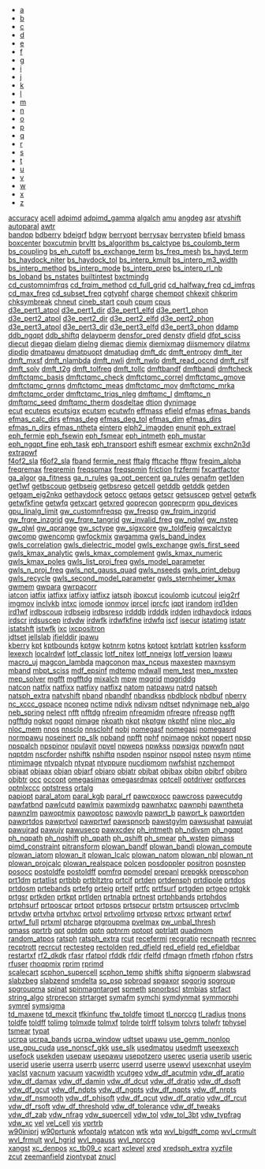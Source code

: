 <div>
<!-- Nav tabs -->
<ul class="nav nav-pills" role="tablist">
<li role="presentation" class="active"><a href="#abinit-tabs-a" aria-controls="home" role="tab"                         data-toggle="tab">a</a></li>
<li role="presentation"><a href="#abinit-tabs-b" aria-controls="home" role="tab"                         data-toggle="tab">b</a></li>
<li role="presentation"><a href="#abinit-tabs-c" aria-controls="home" role="tab"                         data-toggle="tab">c</a></li>
<li role="presentation"><a href="#abinit-tabs-d" aria-controls="home" role="tab"                         data-toggle="tab">d</a></li>
<li role="presentation"><a href="#abinit-tabs-e" aria-controls="home" role="tab"                         data-toggle="tab">e</a></li>
<li role="presentation"><a href="#abinit-tabs-f" aria-controls="home" role="tab"                         data-toggle="tab">f</a></li>
<li role="presentation"><a href="#abinit-tabs-g" aria-controls="home" role="tab"                         data-toggle="tab">g</a></li>
<li role="presentation"><a href="#abinit-tabs-i" aria-controls="home" role="tab"                         data-toggle="tab">i</a></li>
<li role="presentation"><a href="#abinit-tabs-j" aria-controls="home" role="tab"                         data-toggle="tab">j</a></li>
<li role="presentation"><a href="#abinit-tabs-k" aria-controls="home" role="tab"                         data-toggle="tab">k</a></li>
<li role="presentation"><a href="#abinit-tabs-l" aria-controls="home" role="tab"                         data-toggle="tab">l</a></li>
<li role="presentation"><a href="#abinit-tabs-m" aria-controls="home" role="tab"                         data-toggle="tab">m</a></li>
<li role="presentation"><a href="#abinit-tabs-n" aria-controls="home" role="tab"                         data-toggle="tab">n</a></li>
<li role="presentation"><a href="#abinit-tabs-o" aria-controls="home" role="tab"                         data-toggle="tab">o</a></li>
<li role="presentation"><a href="#abinit-tabs-p" aria-controls="home" role="tab"                         data-toggle="tab">p</a></li>
<li role="presentation"><a href="#abinit-tabs-q" aria-controls="home" role="tab"                         data-toggle="tab">q</a></li>
<li role="presentation"><a href="#abinit-tabs-r" aria-controls="home" role="tab"                         data-toggle="tab">r</a></li>
<li role="presentation"><a href="#abinit-tabs-s" aria-controls="home" role="tab"                         data-toggle="tab">s</a></li>
<li role="presentation"><a href="#abinit-tabs-t" aria-controls="home" role="tab"                         data-toggle="tab">t</a></li>
<li role="presentation"><a href="#abinit-tabs-u" aria-controls="home" role="tab"                         data-toggle="tab">u</a></li>
<li role="presentation"><a href="#abinit-tabs-v" aria-controls="home" role="tab"                         data-toggle="tab">v</a></li>
<li role="presentation"><a href="#abinit-tabs-w" aria-controls="home" role="tab"                         data-toggle="tab">w</a></li>
<li role="presentation"><a href="#abinit-tabs-x" aria-controls="home" role="tab"                         data-toggle="tab">x</a></li>
<li role="presentation"><a href="#abinit-tabs-z" aria-controls="home" role="tab"                         data-toggle="tab">z</a></li>
</ul>
<!-- Tab panes -->
<div class="tab-content">
        <div role="tabpanel" class="tab-pane active" id="abinit-tabs-a">
<a href="/input_variables/varbas/#accuracy" target="_blank">accuracy</a> <a href="/input_variables/varbas/#acell" target="_blank">acell</a> <a href="/input_variables/varrlx/#adpimd" target="_blank">adpimd</a> <a href="/input_variables/varrlx/#adpimd_gamma" target="_blank">adpimd_gamma</a> <a href="/input_variables/vargs/#algalch" target="_blank">algalch</a> <a href="/input_variables/varrlx/#amu" target="_blank">amu</a> <a href="/input_variables/varbas/#angdeg" target="_blank">angdeg</a> <a href="/input_variables/vareph/#asr" target="_blank">asr</a> <a href="/input_variables/varff/#atvshift" target="_blank">atvshift</a> <a href="/input_variables/varpar/#autoparal" target="_blank">autoparal</a> <a href="/input_variables/vargw/#awtr" target="_blank">awtr</a>
</div>
<div role="tabpanel" class="tab-pane" id="abinit-tabs-b">
<a href="/input_variables/varpar/#bandpp" target="_blank">bandpp</a> <a href="/input_variables/varff/#bdberry" target="_blank">bdberry</a> <a href="/input_variables/varrf/#bdeigrf" target="_blank">bdeigrf</a> <a href="/input_variables/vargw/#bdgw" target="_blank">bdgw</a> <a href="/input_variables/varff/#berryopt" target="_blank">berryopt</a> <a href="/input_variables/varff/#berrysav" target="_blank">berrysav</a> <a href="/input_variables/varff/#berrystep" target="_blank">berrystep</a> <a href="/input_variables/varff/#bfield" target="_blank">bfield</a> <a href="/input_variables/varrlx/#bmass" target="_blank">bmass</a> <a href="/input_variables/vargs/#boxcenter" target="_blank">boxcenter</a> <a href="/input_variables/vargs/#boxcutmin" target="_blank">boxcutmin</a> <a href="/input_variables/vargeo/#brvltt" target="_blank">brvltt</a> <a href="/input_variables/varbse/#bs_algorithm" target="_blank">bs_algorithm</a> <a href="/input_variables/varbse/#bs_calctype" target="_blank">bs_calctype</a> <a href="/input_variables/varbse/#bs_coulomb_term" target="_blank">bs_coulomb_term</a> <a href="/input_variables/varbse/#bs_coupling" target="_blank">bs_coupling</a> <a href="/input_variables/varbse/#bs_eh_cutoff" target="_blank">bs_eh_cutoff</a> <a href="/input_variables/varbse/#bs_exchange_term" target="_blank">bs_exchange_term</a> <a href="/input_variables/varbse/#bs_freq_mesh" target="_blank">bs_freq_mesh</a> <a href="/input_variables/varbse/#bs_hayd_term" target="_blank">bs_hayd_term</a> <a href="/input_variables/varbse/#bs_haydock_niter" target="_blank">bs_haydock_niter</a> <a href="/input_variables/varbse/#bs_haydock_tol" target="_blank">bs_haydock_tol</a> <a href="/input_variables/varbse/#bs_interp_kmult" target="_blank">bs_interp_kmult</a> <a href="/input_variables/varbse/#bs_interp_m3_width" target="_blank">bs_interp_m3_width</a> <a href="/input_variables/varbse/#bs_interp_method" target="_blank">bs_interp_method</a> <a href="/input_variables/varbse/#bs_interp_mode" target="_blank">bs_interp_mode</a> <a href="/input_variables/varbse/#bs_interp_prep" target="_blank">bs_interp_prep</a> <a href="/input_variables/varbse/#bs_interp_rl_nb" target="_blank">bs_interp_rl_nb</a> <a href="/input_variables/varbse/#bs_loband" target="_blank">bs_loband</a> <a href="/input_variables/varbse/#bs_nstates" target="_blank">bs_nstates</a> <a href="/input_variables/vardev/#builtintest" target="_blank">builtintest</a> <a href="/input_variables/varpaw/#bxctmindg" target="_blank">bxctmindg</a>
</div>
<div role="tabpanel" class="tab-pane" id="abinit-tabs-c">
<a href="/input_variables/vargw/#cd_customnimfrqs" target="_blank">cd_customnimfrqs</a> <a href="/input_variables/vargw/#cd_frqim_method" target="_blank">cd_frqim_method</a> <a href="/input_variables/vargw/#cd_full_grid" target="_blank">cd_full_grid</a> <a href="/input_variables/vargw/#cd_halfway_freq" target="_blank">cd_halfway_freq</a> <a href="/input_variables/vargw/#cd_imfrqs" target="_blank">cd_imfrqs</a> <a href="/input_variables/vargw/#cd_max_freq" target="_blank">cd_max_freq</a> <a href="/input_variables/vargw/#cd_subset_freq" target="_blank">cd_subset_freq</a> <a href="/input_variables/vardev/#cgtyphf" target="_blank">cgtyphf</a> <a href="/input_variables/vargs/#charge" target="_blank">charge</a> <a href="/input_variables/vargeo/#chempot" target="_blank">chempot</a> <a href="/input_variables/vargs/#chkexit" target="_blank">chkexit</a> <a href="/input_variables/vargs/#chkprim" target="_blank">chkprim</a> <a href="/input_variables/vargs/#chksymbreak" target="_blank">chksymbreak</a> <a href="/input_variables/vareph/#chneut" target="_blank">chneut</a> <a href="/input_variables/varrlx/#cineb_start" target="_blank">cineb_start</a> <a href="/input_variables/vargs/#cpuh" target="_blank">cpuh</a> <a href="/input_variables/vargs/#cpum" target="_blank">cpum</a> <a href="/input_variables/vargs/#cpus" target="_blank">cpus</a>
</div>
<div role="tabpanel" class="tab-pane" id="abinit-tabs-d">
<a href="/input_variables/varrf/#d3e_pert1_atpol" target="_blank">d3e_pert1_atpol</a> <a href="/input_variables/varrf/#d3e_pert1_dir" target="_blank">d3e_pert1_dir</a> <a href="/input_variables/varrf/#d3e_pert1_elfd" target="_blank">d3e_pert1_elfd</a> <a href="/input_variables/varrf/#d3e_pert1_phon" target="_blank">d3e_pert1_phon</a> <a href="/input_variables/varrf/#d3e_pert2_atpol" target="_blank">d3e_pert2_atpol</a> <a href="/input_variables/varrf/#d3e_pert2_dir" target="_blank">d3e_pert2_dir</a> <a href="/input_variables/varrf/#d3e_pert2_elfd" target="_blank">d3e_pert2_elfd</a> <a href="/input_variables/varrf/#d3e_pert2_phon" target="_blank">d3e_pert2_phon</a> <a href="/input_variables/varrf/#d3e_pert3_atpol" target="_blank">d3e_pert3_atpol</a> <a href="/input_variables/varrf/#d3e_pert3_dir" target="_blank">d3e_pert3_dir</a> <a href="/input_variables/varrf/#d3e_pert3_elfd" target="_blank">d3e_pert3_elfd</a> <a href="/input_variables/varrf/#d3e_pert3_phon" target="_blank">d3e_pert3_phon</a> <a href="/input_variables/varff/#ddamp" target="_blank">ddamp</a> <a href="/input_variables/vareph/#ddb_ngqpt" target="_blank">ddb_ngqpt</a> <a href="/input_variables/vareph/#ddb_shiftq" target="_blank">ddb_shiftq</a> <a href="/input_variables/varrlx/#delayperm" target="_blank">delayperm</a> <a href="/input_variables/vardev/#densfor_pred" target="_blank">densfor_pred</a> <a href="/input_variables/vardev/#densty" target="_blank">densty</a> <a href="/input_variables/varff/#dfield" target="_blank">dfield</a> <a href="/input_variables/varrf/#dfpt_sciss" target="_blank">dfpt_sciss</a> <a href="/input_variables/vargs/#diecut" target="_blank">diecut</a> <a href="/input_variables/vargs/#diegap" target="_blank">diegap</a> <a href="/input_variables/vargs/#dielam" target="_blank">dielam</a> <a href="/input_variables/vargs/#dielng" target="_blank">dielng</a> <a href="/input_variables/vargs/#diemac" target="_blank">diemac</a> <a href="/input_variables/vargs/#diemix" target="_blank">diemix</a> <a href="/input_variables/vargs/#diemixmag" target="_blank">diemixmag</a> <a href="/input_variables/varrlx/#diismemory" target="_blank">diismemory</a> <a href="/input_variables/varrlx/#dilatmx" target="_blank">dilatmx</a> <a href="/input_variables/vareph/#dipdip" target="_blank">dipdip</a> <a href="/input_variables/varpaw/#dmatpawu" target="_blank">dmatpawu</a> <a href="/input_variables/varpaw/#dmatpuopt" target="_blank">dmatpuopt</a> <a href="/input_variables/varpaw/#dmatudiag" target="_blank">dmatudiag</a> <a href="/input_variables/vardmft/#dmft_dc" target="_blank">dmft_dc</a> <a href="/input_variables/vardmft/#dmft_entropy" target="_blank">dmft_entropy</a> <a href="/input_variables/vardmft/#dmft_iter" target="_blank">dmft_iter</a> <a href="/input_variables/vardmft/#dmft_mxsf" target="_blank">dmft_mxsf</a> <a href="/input_variables/vardmft/#dmft_nlambda" target="_blank">dmft_nlambda</a> <a href="/input_variables/vardmft/#dmft_nwli" target="_blank">dmft_nwli</a> <a href="/input_variables/vardmft/#dmft_nwlo" target="_blank">dmft_nwlo</a> <a href="/input_variables/vardev/#dmft_read_occnd" target="_blank">dmft_read_occnd</a> <a href="/input_variables/vardmft/#dmft_rslf" target="_blank">dmft_rslf</a> <a href="/input_variables/vardmft/#dmft_solv" target="_blank">dmft_solv</a> <a href="/input_variables/vardmft/#dmft_t2g" target="_blank">dmft_t2g</a> <a href="/input_variables/vardmft/#dmft_tolfreq" target="_blank">dmft_tolfreq</a> <a href="/input_variables/vardmft/#dmft_tollc" target="_blank">dmft_tollc</a> <a href="/input_variables/vardmft/#dmftbandf" target="_blank">dmftbandf</a> <a href="/input_variables/vardmft/#dmftbandi" target="_blank">dmftbandi</a> <a href="/input_variables/vardmft/#dmftcheck" target="_blank">dmftcheck</a> <a href="/input_variables/vardev/#dmftctqmc_basis" target="_blank">dmftctqmc_basis</a> <a href="/input_variables/vardmft/#dmftctqmc_check" target="_blank">dmftctqmc_check</a> <a href="/input_variables/vardmft/#dmftctqmc_correl" target="_blank">dmftctqmc_correl</a> <a href="/input_variables/vardmft/#dmftctqmc_gmove" target="_blank">dmftctqmc_gmove</a> <a href="/input_variables/vardmft/#dmftctqmc_grnns" target="_blank">dmftctqmc_grnns</a> <a href="/input_variables/vardmft/#dmftctqmc_meas" target="_blank">dmftctqmc_meas</a> <a href="/input_variables/vardmft/#dmftctqmc_mov" target="_blank">dmftctqmc_mov</a> <a href="/input_variables/vardmft/#dmftctqmc_mrka" target="_blank">dmftctqmc_mrka</a> <a href="/input_variables/vardmft/#dmftctqmc_order" target="_blank">dmftctqmc_order</a> <a href="/input_variables/vardmft/#dmftctqmc_triqs_nleg" target="_blank">dmftctqmc_triqs_nleg</a> <a href="/input_variables/vardmft/#dmftqmc_l" target="_blank">dmftqmc_l</a> <a href="/input_variables/vardmft/#dmftqmc_n" target="_blank">dmftqmc_n</a> <a href="/input_variables/vardmft/#dmftqmc_seed" target="_blank">dmftqmc_seed</a> <a href="/input_variables/vardmft/#dmftqmc_therm" target="_blank">dmftqmc_therm</a> <a href="/input_variables/vargs/#dosdeltae" target="_blank">dosdeltae</a> <a href="/input_variables/varrlx/#dtion" target="_blank">dtion</a> <a href="/input_variables/varrlx/#dynimage" target="_blank">dynimage</a>
</div>
<div role="tabpanel" class="tab-pane" id="abinit-tabs-e">
<a href="/input_variables/varbas/#ecut" target="_blank">ecut</a> <a href="/input_variables/vargw/#ecuteps" target="_blank">ecuteps</a> <a href="/input_variables/vargw/#ecutsigx" target="_blank">ecutsigx</a> <a href="/input_variables/varrlx/#ecutsm" target="_blank">ecutsm</a> <a href="/input_variables/vargw/#ecutwfn" target="_blank">ecutwfn</a> <a href="/input_variables/vardev/#effmass" target="_blank">effmass</a> <a href="/input_variables/varff/#efield" target="_blank">efield</a> <a href="/input_variables/varrf/#efmas" target="_blank">efmas</a> <a href="/input_variables/varrf/#efmas_bands" target="_blank">efmas_bands</a> <a href="/input_variables/varrf/#efmas_calc_dirs" target="_blank">efmas_calc_dirs</a> <a href="/input_variables/varrf/#efmas_deg" target="_blank">efmas_deg</a> <a href="/input_variables/varrf/#efmas_deg_tol" target="_blank">efmas_deg_tol</a> <a href="/input_variables/varrf/#efmas_dim" target="_blank">efmas_dim</a> <a href="/input_variables/varrf/#efmas_dirs" target="_blank">efmas_dirs</a> <a href="/input_variables/varrf/#efmas_n_dirs" target="_blank">efmas_n_dirs</a> <a href="/input_variables/varrf/#efmas_ntheta" target="_blank">efmas_ntheta</a> <a href="/input_variables/varbas/#einterp" target="_blank">einterp</a> <a href="/input_variables/varrf/#elph2_imagden" target="_blank">elph2_imagden</a> <a href="/input_variables/vargs/#enunit" target="_blank">enunit</a> <a href="/input_variables/vareph/#eph_extrael" target="_blank">eph_extrael</a> <a href="/input_variables/vareph/#eph_fermie" target="_blank">eph_fermie</a> <a href="/input_variables/vareph/#eph_fsewin" target="_blank">eph_fsewin</a> <a href="/input_variables/vareph/#eph_fsmear" target="_blank">eph_fsmear</a> <a href="/input_variables/vareph/#eph_intmeth" target="_blank">eph_intmeth</a> <a href="/input_variables/vareph/#eph_mustar" target="_blank">eph_mustar</a> <a href="/input_variables/vareph/#eph_ngqpt_fine" target="_blank">eph_ngqpt_fine</a> <a href="/input_variables/varrf/#eph_task" target="_blank">eph_task</a> <a href="/input_variables/vareph/#eph_transport" target="_blank">eph_transport</a> <a href="/input_variables/vardev/#eshift" target="_blank">eshift</a> <a href="/input_variables/varrf/#esmear" target="_blank">esmear</a> <a href="/input_variables/vardev/#exchmix" target="_blank">exchmix</a> <a href="/input_variables/vardev/#exchn2n3d" target="_blank">exchn2n3d</a> <a href="/input_variables/vardev/#extrapwf" target="_blank">extrapwf</a>
</div>
<div role="tabpanel" class="tab-pane" id="abinit-tabs-f">
<a href="/input_variables/varpaw/#f4of2_sla" target="_blank">f4of2_sla</a> <a href="/input_variables/varpaw/#f6of2_sla" target="_blank">f6of2_sla</a> <a href="/input_variables/vargs/#fband" target="_blank">fband</a> <a href="/input_variables/vardev/#fermie_nest" target="_blank">fermie_nest</a> <a href="/input_variables/vardev/#fftalg" target="_blank">fftalg</a> <a href="/input_variables/vardev/#fftcache" target="_blank">fftcache</a> <a href="/input_variables/vargw/#fftgw" target="_blank">fftgw</a> <a href="/input_variables/vargw/#freqim_alpha" target="_blank">freqim_alpha</a> <a href="/input_variables/vargw/#freqremax" target="_blank">freqremax</a> <a href="/input_variables/vargw/#freqremin" target="_blank">freqremin</a> <a href="/input_variables/vargw/#freqspmax" target="_blank">freqspmax</a> <a href="/input_variables/vargw/#freqspmin" target="_blank">freqspmin</a> <a href="/input_variables/varrlx/#friction" target="_blank">friction</a> <a href="/input_variables/varrf/#frzfermi" target="_blank">frzfermi</a> <a href="/input_variables/varrlx/#fxcartfactor" target="_blank">fxcartfactor</a>
</div>
<div role="tabpanel" class="tab-pane" id="abinit-tabs-g">
<a href="/input_variables/varrlx/#ga_algor" target="_blank">ga_algor</a> <a href="/input_variables/varrlx/#ga_fitness" target="_blank">ga_fitness</a> <a href="/input_variables/varrlx/#ga_n_rules" target="_blank">ga_n_rules</a> <a href="/input_variables/varrlx/#ga_opt_percent" target="_blank">ga_opt_percent</a> <a href="/input_variables/varrlx/#ga_rules" target="_blank">ga_rules</a> <a href="/input_variables/vargeo/#genafm" target="_blank">genafm</a> <a href="/input_variables/varfil/#get1den" target="_blank">get1den</a> <a href="/input_variables/varfil/#get1wf" target="_blank">get1wf</a> <a href="/input_variables/varfil/#getbscoup" target="_blank">getbscoup</a> <a href="/input_variables/varfil/#getbseig" target="_blank">getbseig</a> <a href="/input_variables/varfil/#getbsreso" target="_blank">getbsreso</a> <a href="/input_variables/varrlx/#getcell" target="_blank">getcell</a> <a href="/input_variables/varfil/#getddb" target="_blank">getddb</a> <a href="/input_variables/varfil/#getddk" target="_blank">getddk</a> <a href="/input_variables/varfil/#getden" target="_blank">getden</a> <a href="/input_variables/vardev/#getgam_eig2nkq" target="_blank">getgam_eig2nkq</a> <a href="/input_variables/varfil/#gethaydock" target="_blank">gethaydock</a> <a href="/input_variables/varfil/#getocc" target="_blank">getocc</a> <a href="/input_variables/varfil/#getqps" target="_blank">getqps</a> <a href="/input_variables/varfil/#getscr" target="_blank">getscr</a> <a href="/input_variables/varfil/#getsuscep" target="_blank">getsuscep</a> <a href="/input_variables/varrlx/#getvel" target="_blank">getvel</a> <a href="/input_variables/varfil/#getwfk" target="_blank">getwfk</a> <a href="/input_variables/vardev/#getwfkfine" target="_blank">getwfkfine</a> <a href="/input_variables/varfil/#getwfq" target="_blank">getwfq</a> <a href="/input_variables/varrlx/#getxcart" target="_blank">getxcart</a> <a href="/input_variables/varrlx/#getxred" target="_blank">getxred</a> <a href="/input_variables/varrlx/#goprecon" target="_blank">goprecon</a> <a href="/input_variables/varrlx/#goprecprm" target="_blank">goprecprm</a> <a href="/input_variables/varpar/#gpu_devices" target="_blank">gpu_devices</a> <a href="/input_variables/varpar/#gpu_linalg_limit" target="_blank">gpu_linalg_limit</a> <a href="/input_variables/vargw/#gw_customnfreqsp" target="_blank">gw_customnfreqsp</a> <a href="/input_variables/vargw/#gw_freqsp" target="_blank">gw_freqsp</a> <a href="/input_variables/vargw/#gw_frqim_inzgrid" target="_blank">gw_frqim_inzgrid</a> <a href="/input_variables/vargw/#gw_frqre_inzgrid" target="_blank">gw_frqre_inzgrid</a> <a href="/input_variables/vargw/#gw_frqre_tangrid" target="_blank">gw_frqre_tangrid</a> <a href="/input_variables/vargw/#gw_invalid_freq" target="_blank">gw_invalid_freq</a> <a href="/input_variables/vargw/#gw_nqlwl" target="_blank">gw_nqlwl</a> <a href="/input_variables/vargw/#gw_nstep" target="_blank">gw_nstep</a> <a href="/input_variables/vargw/#gw_qlwl" target="_blank">gw_qlwl</a> <a href="/input_variables/vargw/#gw_qprange" target="_blank">gw_qprange</a> <a href="/input_variables/vargw/#gw_sctype" target="_blank">gw_sctype</a> <a href="/input_variables/vargw/#gw_sigxcore" target="_blank">gw_sigxcore</a> <a href="/input_variables/vargw/#gw_toldfeig" target="_blank">gw_toldfeig</a> <a href="/input_variables/vargw/#gwcalctyp" target="_blank">gwcalctyp</a> <a href="/input_variables/vargw/#gwcomp" target="_blank">gwcomp</a> <a href="/input_variables/vargw/#gwencomp" target="_blank">gwencomp</a> <a href="/input_variables/vargw/#gwfockmix" target="_blank">gwfockmix</a> <a href="/input_variables/vargw/#gwgamma" target="_blank">gwgamma</a> <a href="/input_variables/vargw/#gwls_band_index" target="_blank">gwls_band_index</a> <a href="/input_variables/vargw/#gwls_correlation" target="_blank">gwls_correlation</a> <a href="/input_variables/vargw/#gwls_dielectric_model" target="_blank">gwls_dielectric_model</a> <a href="/input_variables/vargw/#gwls_exchange" target="_blank">gwls_exchange</a> <a href="/input_variables/vargw/#gwls_first_seed" target="_blank">gwls_first_seed</a> <a href="/input_variables/vargw/#gwls_kmax_analytic" target="_blank">gwls_kmax_analytic</a> <a href="/input_variables/vargw/#gwls_kmax_complement" target="_blank">gwls_kmax_complement</a> <a href="/input_variables/vargw/#gwls_kmax_numeric" target="_blank">gwls_kmax_numeric</a> <a href="/input_variables/vargw/#gwls_kmax_poles" target="_blank">gwls_kmax_poles</a> <a href="/input_variables/vargw/#gwls_list_proj_freq" target="_blank">gwls_list_proj_freq</a> <a href="/input_variables/vargw/#gwls_model_parameter" target="_blank">gwls_model_parameter</a> <a href="/input_variables/vargw/#gwls_n_proj_freq" target="_blank">gwls_n_proj_freq</a> <a href="/input_variables/vargw/#gwls_npt_gauss_quad" target="_blank">gwls_npt_gauss_quad</a> <a href="/input_variables/vargw/#gwls_nseeds" target="_blank">gwls_nseeds</a> <a href="/input_variables/vargw/#gwls_print_debug" target="_blank">gwls_print_debug</a> <a href="/input_variables/vargw/#gwls_recycle" target="_blank">gwls_recycle</a> <a href="/input_variables/vargw/#gwls_second_model_parameter" target="_blank">gwls_second_model_parameter</a> <a href="/input_variables/vargw/#gwls_sternheimer_kmax" target="_blank">gwls_sternheimer_kmax</a> <a href="/input_variables/vargw/#gwmem" target="_blank">gwmem</a> <a href="/input_variables/varpar/#gwpara" target="_blank">gwpara</a> <a href="/input_variables/vargw/#gwrpacorr" target="_blank">gwrpacorr</a>
</div>
<div role="tabpanel" class="tab-pane" id="abinit-tabs-i">
<a href="/input_variables/varrlx/#iatcon" target="_blank">iatcon</a> <a href="/input_variables/varrlx/#iatfix" target="_blank">iatfix</a> <a href="/input_variables/varrlx/#iatfixx" target="_blank">iatfixx</a> <a href="/input_variables/varrlx/#iatfixy" target="_blank">iatfixy</a> <a href="/input_variables/varrlx/#iatfixz" target="_blank">iatfixz</a> <a href="/input_variables/vargs/#iatsph" target="_blank">iatsph</a> <a href="/input_variables/varpaw/#iboxcut" target="_blank">iboxcut</a> <a href="/input_variables/vargs/#icoulomb" target="_blank">icoulomb</a> <a href="/input_variables/vargw/#icutcoul" target="_blank">icutcoul</a> <a href="/input_variables/varrf/#ieig2rf" target="_blank">ieig2rf</a> <a href="/input_variables/varrlx/#imgmov" target="_blank">imgmov</a> <a href="/input_variables/vargw/#inclvkb" target="_blank">inclvkb</a> <a href="/input_variables/vardev/#intxc" target="_blank">intxc</a> <a href="/input_variables/vardev/#iomode" target="_blank">iomode</a> <a href="/input_variables/varrlx/#ionmov" target="_blank">ionmov</a> <a href="/input_variables/vargs/#iprcel" target="_blank">iprcel</a> <a href="/input_variables/vardev/#iprcfc" target="_blank">iprcfc</a> <a href="/input_variables/vargs/#iqpt" target="_blank">iqpt</a> <a href="/input_variables/vardev/#irandom" target="_blank">irandom</a> <a href="/input_variables/varfil/#ird1den" target="_blank">ird1den</a> <a href="/input_variables/varfil/#ird1wf" target="_blank">ird1wf</a> <a href="/input_variables/varfil/#irdbscoup" target="_blank">irdbscoup</a> <a href="/input_variables/varfil/#irdbseig" target="_blank">irdbseig</a> <a href="/input_variables/varfil/#irdbsreso" target="_blank">irdbsreso</a> <a href="/input_variables/varfil/#irdddb" target="_blank">irdddb</a> <a href="/input_variables/varfil/#irdddk" target="_blank">irdddk</a> <a href="/input_variables/varfil/#irdden" target="_blank">irdden</a> <a href="/input_variables/varfil/#irdhaydock" target="_blank">irdhaydock</a> <a href="/input_variables/varfil/#irdqps" target="_blank">irdqps</a> <a href="/input_variables/varfil/#irdscr" target="_blank">irdscr</a> <a href="/input_variables/varfil/#irdsuscep" target="_blank">irdsuscep</a> <a href="/input_variables/varvdw/#irdvdw" target="_blank">irdvdw</a> <a href="/input_variables/varfil/#irdwfk" target="_blank">irdwfk</a> <a href="/input_variables/vardev/#irdwfkfine" target="_blank">irdwfkfine</a> <a href="/input_variables/varfil/#irdwfq" target="_blank">irdwfq</a> <a href="/input_variables/varbas/#iscf" target="_blank">iscf</a> <a href="/input_variables/vardev/#isecur" target="_blank">isecur</a> <a href="/input_variables/varrlx/#istatimg" target="_blank">istatimg</a> <a href="/input_variables/vardev/#istatr" target="_blank">istatr</a> <a href="/input_variables/vardev/#istatshft" target="_blank">istatshft</a> <a href="/input_variables/vardev/#istwfk" target="_blank">istwfk</a> <a href="/input_variables/varbas/#ixc" target="_blank">ixc</a> <a href="/input_variables/vargs/#ixcpositron" target="_blank">ixcpositron</a>
</div>
<div role="tabpanel" class="tab-pane" id="abinit-tabs-j">
<a href="/input_variables/varbas/#jdtset" target="_blank">jdtset</a> <a href="/input_variables/vargs/#jellslab" target="_blank">jellslab</a> <a href="/input_variables/varff/#jfielddir" target="_blank">jfielddir</a> <a href="/input_variables/varpaw/#jpawu" target="_blank">jpawu</a>
</div>
<div role="tabpanel" class="tab-pane" id="abinit-tabs-k">
<a href="/input_variables/varff/#kberry" target="_blank">kberry</a> <a href="/input_variables/varbas/#kpt" target="_blank">kpt</a> <a href="/input_variables/vargs/#kptbounds" target="_blank">kptbounds</a> <a href="/input_variables/vargw/#kptgw" target="_blank">kptgw</a> <a href="/input_variables/varbas/#kptnrm" target="_blank">kptnrm</a> <a href="/input_variables/varint/#kptns" target="_blank">kptns</a> <a href="/input_variables/varbas/#kptopt" target="_blank">kptopt</a> <a href="/input_variables/vargs/#kptrlatt" target="_blank">kptrlatt</a> <a href="/input_variables/vargs/#kptrlen" target="_blank">kptrlen</a> <a href="/input_variables/varfil/#kssform" target="_blank">kssform</a>
</div>
<div role="tabpanel" class="tab-pane" id="abinit-tabs-l">
<a href="/input_variables/varpaw/#lexexch" target="_blank">lexexch</a> <a href="/input_variables/varpar/#localrdwf" target="_blank">localrdwf</a> <a href="/input_variables/vardev/#lotf_classic" target="_blank">lotf_classic</a> <a href="/input_variables/vardev/#lotf_nitex" target="_blank">lotf_nitex</a> <a href="/input_variables/vardev/#lotf_nneigx" target="_blank">lotf_nneigx</a> <a href="/input_variables/vardev/#lotf_version" target="_blank">lotf_version</a> <a href="/input_variables/varpaw/#lpawu" target="_blank">lpawu</a>
</div>
<div role="tabpanel" class="tab-pane" id="abinit-tabs-m">
<a href="/input_variables/vardev/#macro_uj" target="_blank">macro_uj</a> <a href="/input_variables/vargs/#magcon_lambda" target="_blank">magcon_lambda</a> <a href="/input_variables/vargs/#magconon" target="_blank">magconon</a> <a href="/input_variables/varpar/#max_ncpus" target="_blank">max_ncpus</a> <a href="/input_variables/varff/#maxestep" target="_blank">maxestep</a> <a href="/input_variables/vardev/#maxnsym" target="_blank">maxnsym</a> <a href="/input_variables/varint/#mband" target="_blank">mband</a> <a href="/input_variables/vargw/#mbpt_sciss" target="_blank">mbpt_sciss</a> <a href="/input_variables/vargw/#mdf_epsinf" target="_blank">mdf_epsinf</a> <a href="/input_variables/varrlx/#mdtemp" target="_blank">mdtemp</a> <a href="/input_variables/varrlx/#mdwall" target="_blank">mdwall</a> <a href="/input_variables/vardev/#mem_test" target="_blank">mem_test</a> <a href="/input_variables/varrlx/#mep_mxstep" target="_blank">mep_mxstep</a> <a href="/input_variables/varrlx/#mep_solver" target="_blank">mep_solver</a> <a href="/input_variables/varint/#mgfft" target="_blank">mgfft</a> <a href="/input_variables/varint/#mgfftdg" target="_blank">mgfftdg</a> <a href="/input_variables/vargs/#mixalch" target="_blank">mixalch</a> <a href="/input_variables/varint/#mpw" target="_blank">mpw</a> <a href="/input_variables/vardev/#mqgrid" target="_blank">mqgrid</a> <a href="/input_variables/varpaw/#mqgriddg" target="_blank">mqgriddg</a>
</div>
<div role="tabpanel" class="tab-pane" id="abinit-tabs-n">
<a href="/input_variables/varrlx/#natcon" target="_blank">natcon</a> <a href="/input_variables/varrlx/#natfix" target="_blank">natfix</a> <a href="/input_variables/varrlx/#natfixx" target="_blank">natfixx</a> <a href="/input_variables/varrlx/#natfixy" target="_blank">natfixy</a> <a href="/input_variables/varrlx/#natfixz" target="_blank">natfixz</a> <a href="/input_variables/varbas/#natom" target="_blank">natom</a> <a href="/input_variables/varint/#natpawu" target="_blank">natpawu</a> <a href="/input_variables/vargeo/#natrd" target="_blank">natrd</a> <a href="/input_variables/vargs/#natsph" target="_blank">natsph</a> <a href="/input_variables/vargs/#natsph_extra" target="_blank">natsph_extra</a> <a href="/input_variables/varff/#natvshift" target="_blank">natvshift</a> <a href="/input_variables/varbas/#nband" target="_blank">nband</a> <a href="/input_variables/varbas/#nbandhf" target="_blank">nbandhf</a> <a href="/input_variables/vargw/#nbandkss" target="_blank">nbandkss</a> <a href="/input_variables/vardev/#nbdblock" target="_blank">nbdblock</a> <a href="/input_variables/vargs/#nbdbuf" target="_blank">nbdbuf</a> <a href="/input_variables/varff/#nberry" target="_blank">nberry</a> <a href="/input_variables/vardev/#nc_xccc_gspace" target="_blank">nc_xccc_gspace</a> <a href="/input_variables/varrlx/#nconeq" target="_blank">nconeq</a> <a href="/input_variables/vardev/#nctime" target="_blank">nctime</a> <a href="/input_variables/vargs/#ndivk" target="_blank">ndivk</a> <a href="/input_variables/vargs/#ndivsm" target="_blank">ndivsm</a> <a href="/input_variables/varbas/#ndtset" target="_blank">ndtset</a> <a href="/input_variables/varint/#ndynimage" target="_blank">ndynimage</a> <a href="/input_variables/varrlx/#neb_algo" target="_blank">neb_algo</a> <a href="/input_variables/varrlx/#neb_spring" target="_blank">neb_spring</a> <a href="/input_variables/varint/#nelect" target="_blank">nelect</a> <a href="/input_variables/varint/#nfft" target="_blank">nfft</a> <a href="/input_variables/varint/#nfftdg" target="_blank">nfftdg</a> <a href="/input_variables/vargw/#nfreqim" target="_blank">nfreqim</a> <a href="/input_variables/vargw/#nfreqmidm" target="_blank">nfreqmidm</a> <a href="/input_variables/vargw/#nfreqre" target="_blank">nfreqre</a> <a href="/input_variables/vargw/#nfreqsp" target="_blank">nfreqsp</a> <a href="/input_variables/vargs/#ngfft" target="_blank">ngfft</a> <a href="/input_variables/varpaw/#ngfftdg" target="_blank">ngfftdg</a> <a href="/input_variables/varbas/#ngkpt" target="_blank">ngkpt</a> <a href="/input_variables/vargs/#ngqpt" target="_blank">ngqpt</a> <a href="/input_variables/varrlx/#nimage" target="_blank">nimage</a> <a href="/input_variables/varbas/#nkpath" target="_blank">nkpath</a> <a href="/input_variables/varbas/#nkpt" target="_blank">nkpt</a> <a href="/input_variables/vargw/#nkptgw" target="_blank">nkptgw</a> <a href="/input_variables/varbas/#nkpthf" target="_blank">nkpthf</a> <a href="/input_variables/vargs/#nline" target="_blank">nline</a> <a href="/input_variables/vardev/#nloc_alg" target="_blank">nloc_alg</a> <a href="/input_variables/vardev/#nloc_mem" target="_blank">nloc_mem</a> <a href="/input_variables/varrlx/#nnos" target="_blank">nnos</a> <a href="/input_variables/vardev/#nnsclo" target="_blank">nnsclo</a> <a href="/input_variables/vardev/#nnsclohf" target="_blank">nnsclohf</a> <a href="/input_variables/vargeo/#nobj" target="_blank">nobj</a> <a href="/input_variables/vargw/#nomegasf" target="_blank">nomegasf</a> <a href="/input_variables/vargw/#nomegasi" target="_blank">nomegasi</a> <a href="/input_variables/vargw/#nomegasrd" target="_blank">nomegasrd</a> <a href="/input_variables/vardev/#normpawu" target="_blank">normpawu</a> <a href="/input_variables/varrlx/#noseinert" target="_blank">noseinert</a> <a href="/input_variables/varpar/#np_slk" target="_blank">np_slk</a> <a href="/input_variables/varpar/#npband" target="_blank">npband</a> <a href="/input_variables/varpar/#npfft" target="_blank">npfft</a> <a href="/input_variables/varpar/#nphf" target="_blank">nphf</a> <a href="/input_variables/varpar/#npimage" target="_blank">npimage</a> <a href="/input_variables/varpar/#npkpt" target="_blank">npkpt</a> <a href="/input_variables/varpar/#nppert" target="_blank">nppert</a> <a href="/input_variables/vargs/#npsp" target="_blank">npsp</a> <a href="/input_variables/vargs/#npspalch" target="_blank">npspalch</a> <a href="/input_variables/varpar/#npspinor" target="_blank">npspinor</a> <a href="/input_variables/vardev/#npulayit" target="_blank">npulayit</a> <a href="/input_variables/vargw/#npvel" target="_blank">npvel</a> <a href="/input_variables/varint/#npweps" target="_blank">npweps</a> <a href="/input_variables/vargw/#npwkss" target="_blank">npwkss</a> <a href="/input_variables/varint/#npwsigx" target="_blank">npwsigx</a> <a href="/input_variables/varint/#npwwfn" target="_blank">npwwfn</a> <a href="/input_variables/vargs/#nqpt" target="_blank">nqpt</a> <a href="/input_variables/vargw/#nqptdm" target="_blank">nqptdm</a> <a href="/input_variables/vardev/#nscforder" target="_blank">nscforder</a> <a href="/input_variables/varbas/#nshiftk" target="_blank">nshiftk</a> <a href="/input_variables/vargs/#nshiftq" target="_blank">nshiftq</a> <a href="/input_variables/vargs/#nspden" target="_blank">nspden</a> <a href="/input_variables/vargs/#nspinor" target="_blank">nspinor</a> <a href="/input_variables/varbas/#nsppol" target="_blank">nsppol</a> <a href="/input_variables/varbas/#nstep" target="_blank">nstep</a> <a href="/input_variables/varbas/#nsym" target="_blank">nsym</a> <a href="/input_variables/varrlx/#ntime" target="_blank">ntime</a> <a href="/input_variables/varrlx/#ntimimage" target="_blank">ntimimage</a> <a href="/input_variables/vargs/#ntypalch" target="_blank">ntypalch</a> <a href="/input_variables/varbas/#ntypat" target="_blank">ntypat</a> <a href="/input_variables/vargs/#ntyppure" target="_blank">ntyppure</a> <a href="/input_variables/vargs/#nucdipmom" target="_blank">nucdipmom</a> <a href="/input_variables/vargs/#nwfshist" target="_blank">nwfshist</a> <a href="/input_variables/vargeo/#nzchempot" target="_blank">nzchempot</a>
</div>
<div role="tabpanel" class="tab-pane" id="abinit-tabs-o">
<a href="/input_variables/vargeo/#objaat" target="_blank">objaat</a> <a href="/input_variables/vargeo/#objaax" target="_blank">objaax</a> <a href="/input_variables/vargeo/#objan" target="_blank">objan</a> <a href="/input_variables/vargeo/#objarf" target="_blank">objarf</a> <a href="/input_variables/vargeo/#objaro" target="_blank">objaro</a> <a href="/input_variables/vargeo/#objatr" target="_blank">objatr</a> <a href="/input_variables/vargeo/#objbat" target="_blank">objbat</a> <a href="/input_variables/vargeo/#objbax" target="_blank">objbax</a> <a href="/input_variables/vargeo/#objbn" target="_blank">objbn</a> <a href="/input_variables/vargeo/#objbrf" target="_blank">objbrf</a> <a href="/input_variables/vargeo/#objbro" target="_blank">objbro</a> <a href="/input_variables/vargeo/#objbtr" target="_blank">objbtr</a> <a href="/input_variables/vargs/#occ" target="_blank">occ</a> <a href="/input_variables/varbas/#occopt" target="_blank">occopt</a> <a href="/input_variables/vargw/#omegasimax" target="_blank">omegasimax</a> <a href="/input_variables/vargw/#omegasrdmax" target="_blank">omegasrdmax</a> <a href="/input_variables/varrlx/#optcell" target="_blank">optcell</a> <a href="/input_variables/vargs/#optdriver" target="_blank">optdriver</a> <a href="/input_variables/vardev/#optforces" target="_blank">optforces</a> <a href="/input_variables/vardev/#optnlxccc" target="_blank">optnlxccc</a> <a href="/input_variables/vargs/#optstress" target="_blank">optstress</a> <a href="/input_variables/vardev/#ortalg" target="_blank">ortalg</a>
</div>
<div role="tabpanel" class="tab-pane" id="abinit-tabs-p">
<a href="/input_variables/vardev/#papiopt" target="_blank">papiopt</a> <a href="/input_variables/varpar/#paral_atom" target="_blank">paral_atom</a> <a href="/input_variables/varpar/#paral_kgb" target="_blank">paral_kgb</a> <a href="/input_variables/varpar/#paral_rf" target="_blank">paral_rf</a> <a href="/input_variables/varpaw/#pawcpxocc" target="_blank">pawcpxocc</a> <a href="/input_variables/varpaw/#pawcross" target="_blank">pawcross</a> <a href="/input_variables/varpaw/#pawecutdg" target="_blank">pawecutdg</a> <a href="/input_variables/varpaw/#pawfatbnd" target="_blank">pawfatbnd</a> <a href="/input_variables/varpaw/#pawlcutd" target="_blank">pawlcutd</a> <a href="/input_variables/varpaw/#pawlmix" target="_blank">pawlmix</a> <a href="/input_variables/varpaw/#pawmixdg" target="_blank">pawmixdg</a> <a href="/input_variables/varpaw/#pawnhatxc" target="_blank">pawnhatxc</a> <a href="/input_variables/varpaw/#pawnphi" target="_blank">pawnphi</a> <a href="/input_variables/varpaw/#pawntheta" target="_blank">pawntheta</a> <a href="/input_variables/varpaw/#pawnzlm" target="_blank">pawnzlm</a> <a href="/input_variables/varpaw/#pawoptmix" target="_blank">pawoptmix</a> <a href="/input_variables/varpaw/#pawoptosc" target="_blank">pawoptosc</a> <a href="/input_variables/varpaw/#pawovlp" target="_blank">pawovlp</a> <a href="/input_variables/vardev/#pawprt_b" target="_blank">pawprt_b</a> <a href="/input_variables/vardev/#pawprt_k" target="_blank">pawprt_k</a> <a href="/input_variables/varpaw/#pawprtden" target="_blank">pawprtden</a> <a href="/input_variables/varpaw/#pawprtdos" target="_blank">pawprtdos</a> <a href="/input_variables/varpaw/#pawprtvol" target="_blank">pawprtvol</a> <a href="/input_variables/varpaw/#pawprtwf" target="_blank">pawprtwf</a> <a href="/input_variables/varpaw/#pawspnorb" target="_blank">pawspnorb</a> <a href="/input_variables/varpaw/#pawstgylm" target="_blank">pawstgylm</a> <a href="/input_variables/varpaw/#pawsushat" target="_blank">pawsushat</a> <a href="/input_variables/vardev/#pawujat" target="_blank">pawujat</a> <a href="/input_variables/vardev/#pawujrad" target="_blank">pawujrad</a> <a href="/input_variables/vardev/#pawujv" target="_blank">pawujv</a> <a href="/input_variables/varpaw/#pawusecp" target="_blank">pawusecp</a> <a href="/input_variables/varpaw/#pawxcdev" target="_blank">pawxcdev</a> <a href="/input_variables/vareph/#ph_intmeth" target="_blank">ph_intmeth</a> <a href="/input_variables/vareph/#ph_ndivsm" target="_blank">ph_ndivsm</a> <a href="/input_variables/varrf/#ph_ngqpt" target="_blank">ph_ngqpt</a> <a href="/input_variables/vareph/#ph_nqpath" target="_blank">ph_nqpath</a> <a href="/input_variables/vareph/#ph_nqshift" target="_blank">ph_nqshift</a> <a href="/input_variables/varrf/#ph_qpath" target="_blank">ph_qpath</a> <a href="/input_variables/vareph/#ph_qshift" target="_blank">ph_qshift</a> <a href="/input_variables/vareph/#ph_smear" target="_blank">ph_smear</a> <a href="/input_variables/vareph/#ph_wstep" target="_blank">ph_wstep</a> <a href="/input_variables/varrlx/#pimass" target="_blank">pimass</a> <a href="/input_variables/varrlx/#pimd_constraint" target="_blank">pimd_constraint</a> <a href="/input_variables/varrlx/#pitransform" target="_blank">pitransform</a> <a href="/input_variables/vardev/#plowan_bandf" target="_blank">plowan_bandf</a> <a href="/input_variables/vardev/#plowan_bandi" target="_blank">plowan_bandi</a> <a href="/input_variables/vardev/#plowan_compute" target="_blank">plowan_compute</a> <a href="/input_variables/vardev/#plowan_iatom" target="_blank">plowan_iatom</a> <a href="/input_variables/vardev/#plowan_it" target="_blank">plowan_it</a> <a href="/input_variables/vardev/#plowan_lcalc" target="_blank">plowan_lcalc</a> <a href="/input_variables/vardev/#plowan_natom" target="_blank">plowan_natom</a> <a href="/input_variables/vardev/#plowan_nbl" target="_blank">plowan_nbl</a> <a href="/input_variables/vardev/#plowan_nt" target="_blank">plowan_nt</a> <a href="/input_variables/vardev/#plowan_projcalc" target="_blank">plowan_projcalc</a> <a href="/input_variables/vardev/#plowan_realspace" target="_blank">plowan_realspace</a> <a href="/input_variables/varff/#polcen" target="_blank">polcen</a> <a href="/input_variables/vargs/#posdoppler" target="_blank">posdoppler</a> <a href="/input_variables/vargs/#positron" target="_blank">positron</a> <a href="/input_variables/vargs/#posnstep" target="_blank">posnstep</a> <a href="/input_variables/vargs/#posocc" target="_blank">posocc</a> <a href="/input_variables/vargs/#postoldfe" target="_blank">postoldfe</a> <a href="/input_variables/vargs/#postoldff" target="_blank">postoldff</a> <a href="/input_variables/vargw/#ppmfrq" target="_blank">ppmfrq</a> <a href="/input_variables/vargw/#ppmodel" target="_blank">ppmodel</a> <a href="/input_variables/varrf/#prepanl" target="_blank">prepanl</a> <a href="/input_variables/varrf/#prepgkk" target="_blank">prepgkk</a> <a href="/input_variables/vardev/#prepscphon" target="_blank">prepscphon</a> <a href="/input_variables/varfil/#prt1dm" target="_blank">prt1dm</a> <a href="/input_variables/varrlx/#prtatlist" target="_blank">prtatlist</a> <a href="/input_variables/varrf/#prtbbb" target="_blank">prtbbb</a> <a href="/input_variables/vardev/#prtbltztrp" target="_blank">prtbltztrp</a> <a href="/input_variables/vardev/#prtcif" target="_blank">prtcif</a> <a href="/input_variables/varfil/#prtden" target="_blank">prtden</a> <a href="/input_variables/vargs/#prtdensph" target="_blank">prtdensph</a> <a href="/input_variables/vardev/#prtdipole" target="_blank">prtdipole</a> <a href="/input_variables/varfil/#prtdos" target="_blank">prtdos</a> <a href="/input_variables/varfil/#prtdosm" target="_blank">prtdosm</a> <a href="/input_variables/vargs/#prtebands" target="_blank">prtebands</a> <a href="/input_variables/varpaw/#prtefg" target="_blank">prtefg</a> <a href="/input_variables/varfil/#prteig" target="_blank">prteig</a> <a href="/input_variables/varfil/#prtelf" target="_blank">prtelf</a> <a href="/input_variables/varpaw/#prtfc" target="_blank">prtfc</a> <a href="/input_variables/varfil/#prtfsurf" target="_blank">prtfsurf</a> <a href="/input_variables/varfil/#prtgden" target="_blank">prtgden</a> <a href="/input_variables/varfil/#prtgeo" target="_blank">prtgeo</a> <a href="/input_variables/varfil/#prtgkk" target="_blank">prtgkk</a> <a href="/input_variables/varfil/#prtgsr" target="_blank">prtgsr</a> <a href="/input_variables/varfil/#prtkden" target="_blank">prtkden</a> <a href="/input_variables/varfil/#prtkpt" target="_blank">prtkpt</a> <a href="/input_variables/varfil/#prtlden" target="_blank">prtlden</a> <a href="/input_variables/varpaw/#prtnabla" target="_blank">prtnabla</a> <a href="/input_variables/vardev/#prtnest" target="_blank">prtnest</a> <a href="/input_variables/vareph/#prtphbands" target="_blank">prtphbands</a> <a href="/input_variables/vareph/#prtphdos" target="_blank">prtphdos</a> <a href="/input_variables/vareph/#prtphsurf" target="_blank">prtphsurf</a> <a href="/input_variables/vardev/#prtposcar" target="_blank">prtposcar</a> <a href="/input_variables/varfil/#prtpot" target="_blank">prtpot</a> <a href="/input_variables/varfil/#prtpsps" target="_blank">prtpsps</a> <a href="/input_variables/varfil/#prtspcur" target="_blank">prtspcur</a> <a href="/input_variables/varfil/#prtstm" target="_blank">prtstm</a> <a href="/input_variables/varfil/#prtsuscep" target="_blank">prtsuscep</a> <a href="/input_variables/varfil/#prtvclmb" target="_blank">prtvclmb</a> <a href="/input_variables/varvdw/#prtvdw" target="_blank">prtvdw</a> <a href="/input_variables/varfil/#prtvha" target="_blank">prtvha</a> <a href="/input_variables/varfil/#prtvhxc" target="_blank">prtvhxc</a> <a href="/input_variables/varfil/#prtvol" target="_blank">prtvol</a> <a href="/input_variables/varfil/#prtvolimg" target="_blank">prtvolimg</a> <a href="/input_variables/varfil/#prtvpsp" target="_blank">prtvpsp</a> <a href="/input_variables/varfil/#prtvxc" target="_blank">prtvxc</a> <a href="/input_variables/varfil/#prtwant" target="_blank">prtwant</a> <a href="/input_variables/varfil/#prtwf" target="_blank">prtwf</a> <a href="/input_variables/varfil/#prtwf_full" target="_blank">prtwf_full</a> <a href="/input_variables/varfil/#prtxml" target="_blank">prtxml</a> <a href="/input_variables/varpaw/#ptcharge" target="_blank">ptcharge</a> <a href="/input_variables/vargeo/#ptgroupma" target="_blank">ptgroupma</a> <a href="/input_variables/vargw/#pvelmax" target="_blank">pvelmax</a> <a href="/input_variables/varpar/#pw_unbal_thresh" target="_blank">pw_unbal_thresh</a>
</div>
<div role="tabpanel" class="tab-pane" id="abinit-tabs-q">
<a href="/input_variables/varrlx/#qmass" target="_blank">qmass</a> <a href="/input_variables/varff/#qprtrb" target="_blank">qprtrb</a> <a href="/input_variables/vargs/#qpt" target="_blank">qpt</a> <a href="/input_variables/vargw/#qptdm" target="_blank">qptdm</a> <a href="/input_variables/varint/#qptn" target="_blank">qptn</a> <a href="/input_variables/vargs/#qptnrm" target="_blank">qptnrm</a> <a href="/input_variables/vargs/#qptopt" target="_blank">qptopt</a> <a href="/input_variables/vargs/#qptrlatt" target="_blank">qptrlatt</a> <a href="/input_variables/varpaw/#quadmom" target="_blank">quadmom</a>
</div>
<div role="tabpanel" class="tab-pane" id="abinit-tabs-r">
<a href="/input_variables/varrlx/#random_atpos" target="_blank">random_atpos</a> <a href="/input_variables/vargs/#ratsph" target="_blank">ratsph</a> <a href="/input_variables/vargs/#ratsph_extra" target="_blank">ratsph_extra</a> <a href="/input_variables/vargw/#rcut" target="_blank">rcut</a> <a href="/input_variables/vardev/#recefermi" target="_blank">recefermi</a> <a href="/input_variables/vardev/#recgratio" target="_blank">recgratio</a> <a href="/input_variables/vardev/#recnpath" target="_blank">recnpath</a> <a href="/input_variables/vardev/#recnrec" target="_blank">recnrec</a> <a href="/input_variables/vardev/#recptrott" target="_blank">recptrott</a> <a href="/input_variables/vardev/#recrcut" target="_blank">recrcut</a> <a href="/input_variables/vardev/#rectesteg" target="_blank">rectesteg</a> <a href="/input_variables/vardev/#rectolden" target="_blank">rectolden</a> <a href="/input_variables/varff/#red_dfield" target="_blank">red_dfield</a> <a href="/input_variables/varff/#red_efield" target="_blank">red_efield</a> <a href="/input_variables/varff/#red_efieldbar" target="_blank">red_efieldbar</a> <a href="/input_variables/varrlx/#restartxf" target="_blank">restartxf</a> <a href="/input_variables/varrf/#rf2_dkdk" target="_blank">rf2_dkdk</a> <a href="/input_variables/varrf/#rfasr" target="_blank">rfasr</a> <a href="/input_variables/varrf/#rfatpol" target="_blank">rfatpol</a> <a href="/input_variables/varrf/#rfddk" target="_blank">rfddk</a> <a href="/input_variables/varrf/#rfdir" target="_blank">rfdir</a> <a href="/input_variables/varrf/#rfelfd" target="_blank">rfelfd</a> <a href="/input_variables/varrf/#rfmagn" target="_blank">rfmagn</a> <a href="/input_variables/varrf/#rfmeth" target="_blank">rfmeth</a> <a href="/input_variables/varrf/#rfphon" target="_blank">rfphon</a> <a href="/input_variables/varrf/#rfstrs" target="_blank">rfstrs</a> <a href="/input_variables/varrf/#rfuser" target="_blank">rfuser</a> <a href="/input_variables/vargw/#rhoqpmix" target="_blank">rhoqpmix</a> <a href="/input_variables/varbas/#rprim" target="_blank">rprim</a> <a href="/input_variables/varbas/#rprimd" target="_blank">rprimd</a>
</div>
<div role="tabpanel" class="tab-pane" id="abinit-tabs-s">
<a href="/input_variables/varbas/#scalecart" target="_blank">scalecart</a> <a href="/input_variables/vargs/#scphon_supercell" target="_blank">scphon_supercell</a> <a href="/input_variables/vargs/#scphon_temp" target="_blank">scphon_temp</a> <a href="/input_variables/varbas/#shiftk" target="_blank">shiftk</a> <a href="/input_variables/vargs/#shiftq" target="_blank">shiftq</a> <a href="/input_variables/varrlx/#signperm" target="_blank">signperm</a> <a href="/input_variables/vargs/#slabwsrad" target="_blank">slabwsrad</a> <a href="/input_variables/vargs/#slabzbeg" target="_blank">slabzbeg</a> <a href="/input_variables/vargs/#slabzend" target="_blank">slabzend</a> <a href="/input_variables/varrf/#smdelta" target="_blank">smdelta</a> <a href="/input_variables/vargs/#so_psp" target="_blank">so_psp</a> <a href="/input_variables/vargw/#spbroad" target="_blank">spbroad</a> <a href="/input_variables/vargeo/#spgaxor" target="_blank">spgaxor</a> <a href="/input_variables/vargeo/#spgorig" target="_blank">spgorig</a> <a href="/input_variables/vargeo/#spgroup" target="_blank">spgroup</a> <a href="/input_variables/vargeo/#spgroupma" target="_blank">spgroupma</a> <a href="/input_variables/vargs/#spinat" target="_blank">spinat</a> <a href="/input_variables/varff/#spinmagntarget" target="_blank">spinmagntarget</a> <a href="/input_variables/vargw/#spmeth" target="_blank">spmeth</a> <a href="/input_variables/varpaw/#spnorbscl" target="_blank">spnorbscl</a> <a href="/input_variables/vargs/#stmbias" target="_blank">stmbias</a> <a href="/input_variables/varrlx/#strfact" target="_blank">strfact</a> <a href="/input_variables/varrlx/#string_algo" target="_blank">string_algo</a> <a href="/input_variables/varrlx/#strprecon" target="_blank">strprecon</a> <a href="/input_variables/varrlx/#strtarget" target="_blank">strtarget</a> <a href="/input_variables/vargs/#symafm" target="_blank">symafm</a> <a href="/input_variables/vargw/#symchi" target="_blank">symchi</a> <a href="/input_variables/vareph/#symdynmat" target="_blank">symdynmat</a> <a href="/input_variables/vardev/#symmorphi" target="_blank">symmorphi</a> <a href="/input_variables/varbas/#symrel" target="_blank">symrel</a> <a href="/input_variables/vargw/#symsigma" target="_blank">symsigma</a>
</div>
<div role="tabpanel" class="tab-pane" id="abinit-tabs-t">
<a href="/input_variables/varrf/#td_maxene" target="_blank">td_maxene</a> <a href="/input_variables/varrf/#td_mexcit" target="_blank">td_mexcit</a> <a href="/input_variables/vardev/#tfkinfunc" target="_blank">tfkinfunc</a> <a href="/input_variables/vardev/#tfw_toldfe" target="_blank">tfw_toldfe</a> <a href="/input_variables/vargs/#timopt" target="_blank">timopt</a> <a href="/input_variables/vargs/#tl_nprccg" target="_blank">tl_nprccg</a> <a href="/input_variables/vargs/#tl_radius" target="_blank">tl_radius</a> <a href="/input_variables/varbas/#tnons" target="_blank">tnons</a> <a href="/input_variables/varbas/#toldfe" target="_blank">toldfe</a> <a href="/input_variables/varbas/#toldff" target="_blank">toldff</a> <a href="/input_variables/varrlx/#tolimg" target="_blank">tolimg</a> <a href="/input_variables/varrlx/#tolmxde" target="_blank">tolmxde</a> <a href="/input_variables/varrlx/#tolmxf" target="_blank">tolmxf</a> <a href="/input_variables/vardev/#tolrde" target="_blank">tolrde</a> <a href="/input_variables/varbas/#tolrff" target="_blank">tolrff</a> <a href="/input_variables/vargeo/#tolsym" target="_blank">tolsym</a> <a href="/input_variables/varbas/#tolvrs" target="_blank">tolvrs</a> <a href="/input_variables/varbas/#tolwfr" target="_blank">tolwfr</a> <a href="/input_variables/vargs/#tphysel" target="_blank">tphysel</a> <a href="/input_variables/vargs/#tsmear" target="_blank">tsmear</a> <a href="/input_variables/varbas/#typat" target="_blank">typat</a>
</div>
<div role="tabpanel" class="tab-pane" id="abinit-tabs-u">
<a href="/input_variables/vargw/#ucrpa" target="_blank">ucrpa</a> <a href="/input_variables/vargw/#ucrpa_bands" target="_blank">ucrpa_bands</a> <a href="/input_variables/vargw/#ucrpa_window" target="_blank">ucrpa_window</a> <a href="/input_variables/varbas/#udtset" target="_blank">udtset</a> <a href="/input_variables/varpaw/#upawu" target="_blank">upawu</a> <a href="/input_variables/vardev/#use_gemm_nonlop" target="_blank">use_gemm_nonlop</a> <a href="/input_variables/varpar/#use_gpu_cuda" target="_blank">use_gpu_cuda</a> <a href="/input_variables/vardev/#use_nonscf_gkk" target="_blank">use_nonscf_gkk</a> <a href="/input_variables/varpar/#use_slk" target="_blank">use_slk</a> <a href="/input_variables/varpaw/#usedmatpu" target="_blank">usedmatpu</a> <a href="/input_variables/vardev/#usedmft" target="_blank">usedmft</a> <a href="/input_variables/varpaw/#useexexch" target="_blank">useexexch</a> <a href="/input_variables/varint/#usefock" target="_blank">usefock</a> <a href="/input_variables/vargs/#usekden" target="_blank">usekden</a> <a href="/input_variables/varint/#usepaw" target="_blank">usepaw</a> <a href="/input_variables/varpaw/#usepawu" target="_blank">usepawu</a> <a href="/input_variables/varpaw/#usepotzero" target="_blank">usepotzero</a> <a href="/input_variables/varint/#userec" target="_blank">userec</a> <a href="/input_variables/vardev/#useria" target="_blank">useria</a> <a href="/input_variables/vardev/#userib" target="_blank">userib</a> <a href="/input_variables/vardev/#useric" target="_blank">useric</a> <a href="/input_variables/vardev/#userid" target="_blank">userid</a> <a href="/input_variables/vardev/#userie" target="_blank">userie</a> <a href="/input_variables/vardev/#userra" target="_blank">userra</a> <a href="/input_variables/vardev/#userrb" target="_blank">userrb</a> <a href="/input_variables/vardev/#userrc" target="_blank">userrc</a> <a href="/input_variables/vardev/#userrd" target="_blank">userrd</a> <a href="/input_variables/vardev/#userre" target="_blank">userre</a> <a href="/input_variables/varbas/#usewvl" target="_blank">usewvl</a> <a href="/input_variables/varpaw/#usexcnhat" target="_blank">usexcnhat</a> <a href="/input_variables/vardev/#useylm" target="_blank">useylm</a>
</div>
<div role="tabpanel" class="tab-pane" id="abinit-tabs-v">
<a href="/input_variables/vargeo/#vaclst" target="_blank">vaclst</a> <a href="/input_variables/vargeo/#vacnum" target="_blank">vacnum</a> <a href="/input_variables/vargs/#vacuum" target="_blank">vacuum</a> <a href="/input_variables/vargs/#vacwidth" target="_blank">vacwidth</a> <a href="/input_variables/vargw/#vcutgeo" target="_blank">vcutgeo</a> <a href="/input_variables/varvdw/#vdw_df_acutmin" target="_blank">vdw_df_acutmin</a> <a href="/input_variables/varvdw/#vdw_df_aratio" target="_blank">vdw_df_aratio</a> <a href="/input_variables/varvdw/#vdw_df_damax" target="_blank">vdw_df_damax</a> <a href="/input_variables/varvdw/#vdw_df_damin" target="_blank">vdw_df_damin</a> <a href="/input_variables/varvdw/#vdw_df_dcut" target="_blank">vdw_df_dcut</a> <a href="/input_variables/varvdw/#vdw_df_dratio" target="_blank">vdw_df_dratio</a> <a href="/input_variables/varvdw/#vdw_df_dsoft" target="_blank">vdw_df_dsoft</a> <a href="/input_variables/varvdw/#vdw_df_gcut" target="_blank">vdw_df_gcut</a> <a href="/input_variables/varvdw/#vdw_df_ndpts" target="_blank">vdw_df_ndpts</a> <a href="/input_variables/varvdw/#vdw_df_ngpts" target="_blank">vdw_df_ngpts</a> <a href="/input_variables/varvdw/#vdw_df_nqpts" target="_blank">vdw_df_nqpts</a> <a href="/input_variables/varvdw/#vdw_df_nrpts" target="_blank">vdw_df_nrpts</a> <a href="/input_variables/varvdw/#vdw_df_nsmooth" target="_blank">vdw_df_nsmooth</a> <a href="/input_variables/varvdw/#vdw_df_phisoft" target="_blank">vdw_df_phisoft</a> <a href="/input_variables/varvdw/#vdw_df_qcut" target="_blank">vdw_df_qcut</a> <a href="/input_variables/varvdw/#vdw_df_qratio" target="_blank">vdw_df_qratio</a> <a href="/input_variables/varvdw/#vdw_df_rcut" target="_blank">vdw_df_rcut</a> <a href="/input_variables/varvdw/#vdw_df_rsoft" target="_blank">vdw_df_rsoft</a> <a href="/input_variables/varvdw/#vdw_df_threshold" target="_blank">vdw_df_threshold</a> <a href="/input_variables/varvdw/#vdw_df_tolerance" target="_blank">vdw_df_tolerance</a> <a href="/input_variables/varvdw/#vdw_df_tweaks" target="_blank">vdw_df_tweaks</a> <a href="/input_variables/varvdw/#vdw_df_zab" target="_blank">vdw_df_zab</a> <a href="/input_variables/varvdw/#vdw_nfrag" target="_blank">vdw_nfrag</a> <a href="/input_variables/varvdw/#vdw_supercell" target="_blank">vdw_supercell</a> <a href="/input_variables/varvdw/#vdw_tol" target="_blank">vdw_tol</a> <a href="/input_variables/varvdw/#vdw_tol_3bt" target="_blank">vdw_tol_3bt</a> <a href="/input_variables/varvdw/#vdw_typfrag" target="_blank">vdw_typfrag</a> <a href="/input_variables/varvdw/#vdw_xc" target="_blank">vdw_xc</a> <a href="/input_variables/varrlx/#vel" target="_blank">vel</a> <a href="/input_variables/varrlx/#vel_cell" target="_blank">vel_cell</a> <a href="/input_variables/varrlx/#vis" target="_blank">vis</a> <a href="/input_variables/varff/#vprtrb" target="_blank">vprtrb</a>
</div>
<div role="tabpanel" class="tab-pane" id="abinit-tabs-w">
<a href="/input_variables/varw90/#w90iniprj" target="_blank">w90iniprj</a> <a href="/input_variables/varw90/#w90prtunk" target="_blank">w90prtunk</a> <a href="/input_variables/vardev/#wfoptalg" target="_blank">wfoptalg</a> <a href="/input_variables/varrlx/#wtatcon" target="_blank">wtatcon</a> <a href="/input_variables/varbas/#wtk" target="_blank">wtk</a> <a href="/input_variables/vargs/#wtq" target="_blank">wtq</a> <a href="/input_variables/vargs/#wvl_bigdft_comp" target="_blank">wvl_bigdft_comp</a> <a href="/input_variables/vargs/#wvl_crmult" target="_blank">wvl_crmult</a> <a href="/input_variables/vargs/#wvl_frmult" target="_blank">wvl_frmult</a> <a href="/input_variables/varbas/#wvl_hgrid" target="_blank">wvl_hgrid</a> <a href="/input_variables/vargs/#wvl_ngauss" target="_blank">wvl_ngauss</a> <a href="/input_variables/vargs/#wvl_nprccg" target="_blank">wvl_nprccg</a>
</div>
<div role="tabpanel" class="tab-pane" id="abinit-tabs-x">
<a href="/input_variables/varbas/#xangst" target="_blank">xangst</a> <a href="/input_variables/vardev/#xc_denpos" target="_blank">xc_denpos</a> <a href="/input_variables/vardev/#xc_tb09_c" target="_blank">xc_tb09_c</a> <a href="/input_variables/varbas/#xcart" target="_blank">xcart</a> <a href="/input_variables/varint/#xclevel" target="_blank">xclevel</a> <a href="/input_variables/varbas/#xred" target="_blank">xred</a> <a href="/input_variables/vargs/#xredsph_extra" target="_blank">xredsph_extra</a> <a href="/input_variables/vargeo/#xyzfile" target="_blank">xyzfile</a>
</div>
<div role="tabpanel" class="tab-pane" id="abinit-tabs-z">
<a href="/input_variables/vargw/#zcut" target="_blank">zcut</a> <a href="/input_variables/varff/#zeemanfield" target="_blank">zeemanfield</a> <a href="/input_variables/varint/#ziontypat" target="_blank">ziontypat</a> <a href="/input_variables/varbas/#znucl" target="_blank">znucl</a>
</div>
</div> </div>